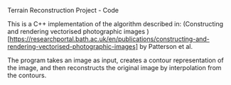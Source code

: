 Terrain Reconstruction Project - Code

This is a C++ implementation of the algorithm described in: (Constructing and rendering vectorised photographic images
)[https://researchportal.bath.ac.uk/en/publications/constructing-and-rendering-vectorised-photographic-images] by Patterson et al.

The program takes an image as input, creates a contour representation of the image, and then reconstructs the original image by interpolation
from the contours.